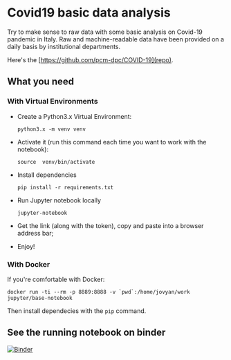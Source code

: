 # Covid19 basic data analysis

Try to make sense to raw data with some basic analysis on Covid-19 pandemic in Italy. 
Raw and machine-readable data have been provided on a daily basis by institutional departments.


Here's the [https://github.com/pcm-dpc/COVID-19](repo).

## What you need

### With Virtual Environments

- Create a Python3.x Virtual Environment:

	```
	python3.x -m venv venv
	```

- Activate it (run this command each time you want to work with the notebook):
	
	```
	source  venv/bin/activate
	```

- Install dependencies

	```
	pip install -r requirements.txt
	```

- Run Jupyter notebook locally
	
	```
	jupyter-notebook
	```

- Get the link (along with the token), copy and paste into a browser address bar;

- Enjoy!

### With Docker

If you're comfortable with Docker:
	
	
	docker run -ti --rm -p 8889:8888 -v `pwd`:/home/jovyan/work jupyter/base-notebook

Then install dependecies with the ```pip``` command.


## See the running notebook on binder

[![Binder](https://mybinder.org/badge_logo.svg)](https://mybinder.org/v2/gh/brunifrancesco/covid19/HEAD?filepath=Covid%20analysis.ipynb)
